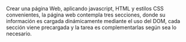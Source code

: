 Crear una página Web, aplicando javascript, HTML y estilos CSS convenientes, la página web contempla tres secciones, donde su información es cargada dinámicamente mediante el uso del DOM, cada sección viene precargada y la tarea es complementarlas según sea lo necesario.
